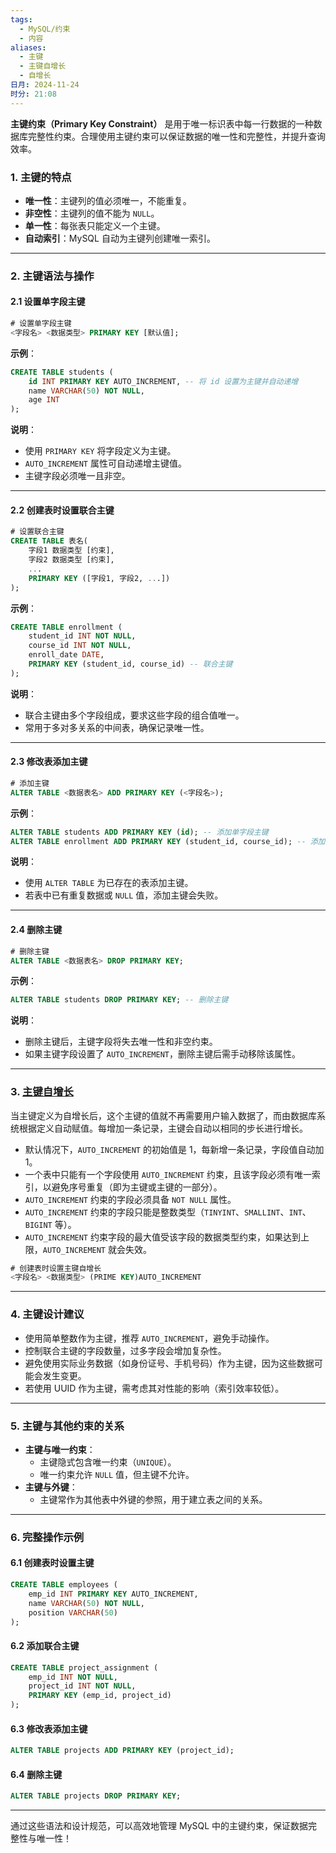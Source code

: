 ```yaml
---
tags:
  - MySQL/约束
  - 内容
aliases:
  - 主键
  - 主键自增长
  - 自增长
日月: 2024-11-24
时分: 21:08
---
```

**主键约束（Primary Key Constraint）** 是用于唯一标识表中每一行数据的一种数据库完整性约束。合理使用主键约束可以保证数据的唯一性和完整性，并提升查询效率。

### **1. 主键的特点**

- **唯一性**：主键列的值必须唯一，不能重复。
- **非空性**：主键列的值不能为 `NULL`。
- **单一性**：每张表只能定义一个主键。
- **自动索引**：MySQL 自动为主键列创建唯一索引。

---

### **2. 主键语法与操作**

#### **2.1 设置单字段主键**

```sql
# 设置单字段主键
<字段名> <数据类型> PRIMARY KEY [默认值];
```

**示例**：

```sql
CREATE TABLE students (
    id INT PRIMARY KEY AUTO_INCREMENT, -- 将 id 设置为主键并自动递增
    name VARCHAR(50) NOT NULL,
    age INT
);
```

**说明**：

- 使用 `PRIMARY KEY` 将字段定义为主键。
- `AUTO_INCREMENT` 属性可自动递增主键值。
- 主键字段必须唯一且非空。

---

#### **2.2 创建表时设置联合主键**

```sql
# 设置联合主键
CREATE TABLE 表名(
    字段1 数据类型 [约束],
    字段2 数据类型 [约束],
    ...
    PRIMARY KEY ([字段1, 字段2, ...])
);
```

**示例**：

```sql
CREATE TABLE enrollment (
    student_id INT NOT NULL,
    course_id INT NOT NULL,
    enroll_date DATE,
    PRIMARY KEY (student_id, course_id) -- 联合主键
);
```

**说明**：

- 联合主键由多个字段组成，要求这些字段的组合值唯一。
- 常用于多对多关系的中间表，确保记录唯一性。

---

#### **2.3 修改表添加主键**

```sql
# 添加主键
ALTER TABLE <数据表名> ADD PRIMARY KEY (<字段名>);
```

**示例**：

```sql
ALTER TABLE students ADD PRIMARY KEY (id); -- 添加单字段主键
ALTER TABLE enrollment ADD PRIMARY KEY (student_id, course_id); -- 添加联合主键
```

**说明**：

- 使用 `ALTER TABLE` 为已存在的表添加主键。
- 若表中已有重复数据或 `NULL` 值，添加主键会失败。

---

#### **2.4 删除主键**

```sql
# 删除主键
ALTER TABLE <数据表名> DROP PRIMARY KEY;
```

**示例**：

```sql
ALTER TABLE students DROP PRIMARY KEY; -- 删除主键
```

**说明**：

- 删除主键后，主键字段将失去唯一性和非空约束。
- 如果主键字段设置了 `AUTO_INCREMENT`，删除主键后需手动移除该属性。

---
### 3. [主键自增长](http://c.biancheng.net/view/7624.html#:~:text=MySQL%20AUTO_INCREMENT%EF%BC%9A-,%E4%B8%BB%E9%94%AE%E8%87%AA%E5%A2%9E%E9%95%BF,-%3C%20%E4%B8%8A%E4%B8%80%E8%8A%82)


   当主键定义为自增长后，这个主键的值就不再需要用户输入数据了，而由数据库系统根据定义自动赋值。每增加一条记录，主键会自动以相同的步长进行增长。

- 默认情况下，`AUTO_INCREMENT` 的初始值是 1，每新增一条记录，字段值自动加 1。
- 一个表中只能有一个字段使用 `AUTO_INCREMENT` 约束，且该字段必须有唯一索引，以避免序号重复（即为主键或主键的一部分）。
- `AUTO_INCREMENT` 约束的字段必须具备 `NOT NULL` 属性。
- `AUTO_INCREMENT` 约束的字段只能是整数类型（`TINYINT`、`SMALLINT`、`INT`、`BIGINT` 等）。
- `AUTO_INCREMENT` 约束字段的最大值受该字段的数据类型约束，如果达到上限，`AUTO_INCREMENT` 就会失效。

```SQL
# 创建表时设置主键自增长
<字段名> <数据类型> (PRIME KEY)AUTO_INCREMENT
```



---

### **4. 主键设计建议**

- 使用简单整数作为主键，推荐 `AUTO_INCREMENT`，避免手动操作。
- 控制联合主键的字段数量，过多字段会增加复杂性。
- 避免使用实际业务数据（如身份证号、手机号码）作为主键，因为这些数据可能会发生变更。
- 若使用 UUID 作为主键，需考虑其对性能的影响（索引效率较低）。

---

### **5. 主键与其他约束的关系**

- **主键与唯一约束**：
    - 主键隐式包含唯一约束（`UNIQUE`）。
    - 唯一约束允许 `NULL` 值，但主键不允许。
- **主键与外键**：
    - 主键常作为其他表中外键的参照，用于建立表之间的关系。

---

### **6. 完整操作示例**

#### **6.1 创建表时设置主键**

```sql
CREATE TABLE employees (
    emp_id INT PRIMARY KEY AUTO_INCREMENT,
    name VARCHAR(50) NOT NULL,
    position VARCHAR(50)
);
```

#### **6.2 添加联合主键**

```sql
CREATE TABLE project_assignment (
    emp_id INT NOT NULL,
    project_id INT NOT NULL,
    PRIMARY KEY (emp_id, project_id)
);
```

#### **6.3 修改表添加主键**

```sql
ALTER TABLE projects ADD PRIMARY KEY (project_id);
```

#### **6.4 删除主键**

```sql
ALTER TABLE projects DROP PRIMARY KEY;
```

---

通过这些语法和设计规范，可以高效地管理 MySQL 中的主键约束，保证数据完整性与唯一性！